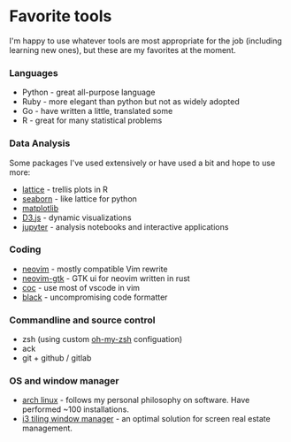 # Favorite tools

I'm happy to use whatever tools are most appropriate for the job (including learning new ones), but these are my favorites at the moment.

### Languages

* Python - great all-purpose language
* Ruby - more elegant than python but not as widely adopted
* Go - have written a little, translated some
* R - great for many statistical problems

### Data Analysis

Some packages I've used extensively or have used a bit and hope to use more:

* [lattice](https://www.statmethods.net/advgraphs/trellis.html) - trellis plots in R
* [seaborn](https://seaborn.pydata.org/) - like lattice for python
* [matplotlib](https://matplotlib.org/3.2.0/gallery/index.html)
* [D3.js](https://d3js.org/) - dynamic visualizations
* [jupyter](https://jupyter.org/) - analysis notebooks and interactive applications

### Coding

* [neovim](https://neovim.io/) - mostly compatible Vim rewrite
* [neovim-gtk](https://github.com/daa84/neovim-gtk) - GTK ui for neovim written in rust
* [coc](https://github.com/neoclide/coc.nvim) - use most of vscode in vim
* [black](https://github.com/ambv/black) - uncompromising code formatter

### Commandline and source control

* zsh (using custom [oh-my-zsh](https://ohmyz.sh/) configuation)
* ack
* git + github / gitlab

### OS and window manager

* [arch linux](https://www.archlinux.org/) - follows my personal philosophy on software.  Have performed ~100 installations.
* [i3 tiling window manager](https://i3wm.org/) - an optimal solution for screen real estate management.
